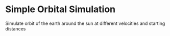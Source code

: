 # Simple Orbital Simulation

Simulate orbit of the earth around the sun at different velocities and starting distances
